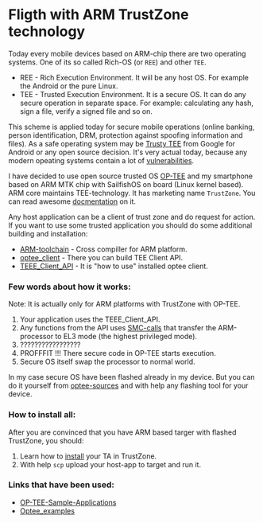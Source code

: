 # Fligth with ARM TrustZone technology

Today every mobile devices based on ARM-chip there are two operating systems.
One of its so called Rich-OS (or `REE`) and other `TEE`.
 - REE - Rich Execution Environment. It wiil be any host OS. For example the Android or the pure Linux.
 - TEE - Trusted Execution Environment. It is a secure OS. It can do any secure operation in separate space.
For example: calculating any hash, sign a file, verify a signed file and so on.

This scheme is applied today for secure mobile operations (online banking, person identification, DRM, protection against spoofing information and files).
As a safe operating system may be [Trusty TEE](https://source.android.com/security/trusty) from Google for Android or any open source decision.
It's very actual today, because any modern opeating systems contain a lot of [vulnerabilities](https://www.cvedetails.com/vulnerability-list/vendor_id-33/product_id-47/cvssscoremin-7/cvssscoremax-7.99/Linux-Linux-Kernel.html).

I have decided to use open source trusted OS [OP-TEE](https://optee.readthedocs.io/index.html) and my smartphone based on ARM MTK chip with SailfishOS on board (Linux kernel based). 
ARM core maintains TEE-technology. It has marketing name `TrustZone`. You can read awesome [docmentation](http://infocenter.arm.com/help/topic/com.arm.doc.prd29-genc-009492c/PRD29-GENC-009492C_trustzone_security_whitepaper.pdf) on it.

Any host application can be a client of trust zone and do request for action.
If you want to use some trusted application you should do some additional building and installation:
 - [ARM-toolchain](https://www.acmesystems.it/arm9_toolchain) - Cross compiller for ARM platform.
 - [optee_client](https://github.com/OP-TEE/optee_client) - There you can build TEE Client API.
 - [TEEE_Client_API](https://optee.readthedocs.io/architecture/globalplatform_api.html#tee-internal-core-api) - It is "how to use" installed optee client.

### Few words about how it works:
Note: It is actually only for ARM platforms with TrustZone with OP-TEE.

1. Your application uses the TEEE_Client_API.
2. Any functions from the API uses [SMC-calls](http://infocenter.arm.com/help/topic/com.arm.doc.den0028b/ARM_DEN0028B_SMC_Calling_Convention.pdf#page=7&zoom=100,0,172) that transfer the ARM-processor to EL3 mode (the highest privileged mode).
3. ?????????????????
4. PROFFFIT !!! There secure code in OP-TEE starts execution.
5. Secure OS itself swap the processor to normal world.

In my case secure OS have been flashed already in my device. But you can do it yourself from [optee-sources](https://github.com/OP-TEE/optee_os) and with help any flashing tool for your device.

### How to install all:
After you are convinced that you have ARM based targer with flashed TrustZone, you should:
1. Learn how to [install](https://optee.readthedocs.io/architecture/trusted_applications.html) your TA in TrustZone.
2. With help `scp` upload your host-app to target and run it.

### Links that have been used:
 - [OP-TEE-Sample-Applications](https://github.com/linaro-swg/optee_examples)
 - [Optee_examples](https://optee.readthedocs.io/building/gits/optee_examples/optee_examples.html)

